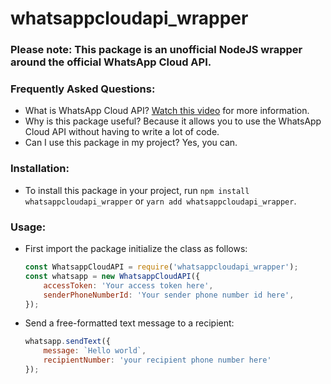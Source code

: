 # whatsappcloudapi_wrapper

### Please note: This package is an unofficial NodeJS wrapper around the official WhatsApp Cloud API.


### Frequently Asked Questions:
- What is WhatsApp Cloud API?  [Watch this video](https://www.youtube.com/watch?v=LaHnC7emQNM) for more information.
- Why is this package useful? Because it allows you to use the WhatsApp Cloud API without having to write a lot of code.
- Can I use this package in my project? Yes, you can.


### Installation:

- To install this package in your project, run `npm install whatsappcloudapi_wrapper` or `yarn add whatsappcloudapi_wrapper`.

### Usage:

- First import the package initialize the class as follows:
    ```js
    const WhatsappCloudAPI = require('whatsappcloudapi_wrapper');
    const whatsapp = new WhatsappCloudAPI({
        accessToken: 'Your access token here',
        senderPhoneNumberId: 'Your sender phone number id here',	
    });
    ```


- Send a free-formatted text message to a recipient:
    ```js    
    whatsapp.sendText({
        message: `Hello world`,
        recipientNumber: 'your recipient phone number here'
    });

    ```

    